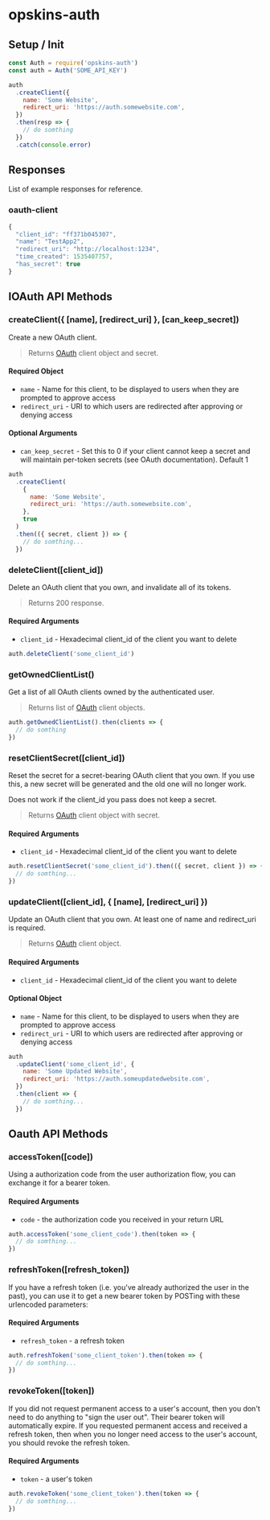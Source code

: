 # opskins-auth

## Setup / Init

```js
const Auth = require('opskins-auth')
const auth = Auth('SOME_API_KEY')

auth
  .createClient({
    name: 'Some Website',
    redirect_uri: 'https://auth.somewebsite.com',
  })
  .then(resp => {
    // do somthing
  })
  .catch(console.error)
```

## Responses

List of example responses for reference.

### oauth-client

```js
{
  "client_id": "ff371b045307",
  "name": "TestApp2",
  "redirect_uri": "http://localhost:1234",
  "time_created": 1535407757,
  "has_secret": true
}
```

## IOAuth API Methods

### createClient({ [name], [redirect_uri] }, [can_keep_secret])

Create a new OAuth client.

> Returns [OAuth](#oauth-client) client object and secret.

#### Required Object

- `name` - Name for this client, to be displayed to users when they are prompted to approve access
- `redirect_uri` - URI to which users are redirected after approving or denying access

#### Optional Arguments

- `can_keep_secret` - Set this to 0 if your client cannot keep a secret and will maintain per-token secrets (see OAuth documentation). Default 1

```js
auth
  .createClient(
    {
      name: 'Some Website',
      redirect_uri: 'https://auth.somewebsite.com',
    },
    true
  )
  .then(({ secret, client }) => {
    // do somthing...
  })
```

### deleteClient([client_id])

Delete an OAuth client that you own, and invalidate all of its tokens.

> Returns 200 response.

#### Required Arguments

- `client_id` - Hexadecimal client_id of the client you want to delete

```js
auth.deleteClient('some_client_id')
```

### getOwnedClientList()

Get a list of all OAuth clients owned by the authenticated user.

> Returns list of [OAuth](#oauth-client) client objects.

```js
auth.getOwnedClientList().then(clients => {
  // do somthing
})
```

### resetClientSecret([client_id])

Reset the secret for a secret-bearing OAuth client that you own. If you use this, a new secret will be generated and the old one will no longer work.

Does not work if the client_id you pass does not keep a secret.

> Returns [OAuth](#oauth-client) client object with secret.

#### Required Arguments

- `client_id` - Hexadecimal client_id of the client you want to delete

```js
auth.resetClientSecret('some_client_id').then(({ secret, client }) => {
  // do somthing...
})
```

### updateClient([client_id], { [name], [redirect_uri] })

Update an OAuth client that you own. At least one of name and redirect_uri is required.

> Returns [OAuth](#oauth-client) client object.

#### Required Arguments

- `client_id` - Hexadecimal client_id of the client you want to delete

#### Optional Object

- `name` - Name for this client, to be displayed to users when they are prompted to approve access
- `redirect_uri` - URI to which users are redirected after approving or denying access

```js
auth
  .updateClient('some_client_id', {
    name: 'Some Updated Website',
    redirect_uri: 'https://auth.someupdatedwebsite.com',
  })
  .then(client => {
    // do somthing...
  })
```

## Oauth API Methods

### accessToken([code])

Using a authorization code from the user authorization flow, you can exchange it for a bearer token.

#### Required Arguments

- `code` - the authorization code you received in your return URL

```js
auth.accessToken('some_client_code').then(token => {
  // do somthing...
})
```

### refreshToken([refresh_token])

If you have a refresh token (i.e. you've already authorized the user in the past), you can use it to get a new bearer token by POSTing with these urlencoded parameters:

#### Required Arguments

- `refresh_token` - a refresh token

```js
auth.refreshToken('some_client_token').then(token => {
  // do somthing...
})
```

### revokeToken([token])

If you did not request permanent access to a user's account, then you don't need to do anything to "sign the user out". Their bearer token will automatically expire. If you requested permanent access and received a refresh token, then when you no longer need access to the user's account, you should revoke the refresh token.

#### Required Arguments

- `token` - a user's token

```js
auth.revokeToken('some_client_token').then(token => {
  // do somthing...
})
```
